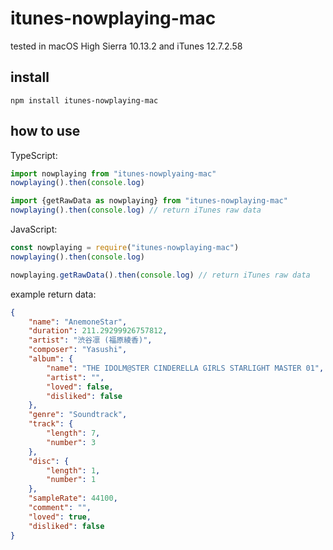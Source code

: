 # itunes-nowplaying-mac

tested in macOS High Sierra 10.13.2 and iTunes 12.7.2.58

## install

```
npm install itunes-nowplaying-mac
```

## how to use

TypeScript: 

```typescript
import nowplaying from "itunes-nowplyaing-mac"
nowplaying().then(console.log)

import {getRawData as nowplaying} from "itunes-nowplaying-mac"
nowplaying().then(console.log) // return iTunes raw data
```

JavaScript:
```javascript
const nowplaying = require("itunes-nowplaying-mac")
nowplaying().then(console.log)

nowplaying.getRawData().then(console.log) // return iTunes raw data
```

example return data: 
```json
{
    "name": "AnemoneStar",
    "duration": 211.29299926757812,
    "artist": "渋谷凛 (福原綾香)",
    "composer": "Yasushi",
    "album": {
        "name": "THE IDOLM@STER CINDERELLA GIRLS STARLIGHT MASTER 01",
        "artist": "",
        "loved": false,
        "disliked": false
    },
    "genre": "Soundtrack",
    "track": {
        "length": 7,
        "number": 3
    },
    "disc": {
        "length": 1,
        "number": 1
    },
    "sampleRate": 44100,
    "comment": "",
    "loved": true,
    "disliked": false
}
```